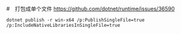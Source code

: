 #　打包成单个文件
https://github.com/dotnet/runtime/issues/36590

```
dotnet publish -r win-x64 /p:PublishSingleFile=true /p:IncludeNativeLibrariesInSingleFile=true
```
